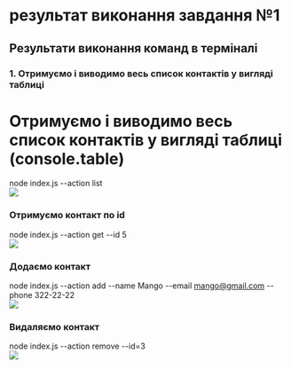 # результат виконання завдання №1
## Результати виконання команд в терміналі 
### 1. Отримуємо і виводимо весь список контактів у вигляді таблиці

# Отримуємо і виводимо весь список контактів у вигляді таблиці (console.table)
node index.js --action list
<br/>
<img src="https://monosnap.com/file/mahZgS4RglF19XNkFmErUPqIpmFT0g"/>
<br/>
### Отримуємо контакт по id
node index.js --action get --id 5
<br/>
<img src="https://monosnap.com/file/hLccIcHvVcOqztSsgufrJMJQWTkTL8"/>
<br/>
### Додаємо контакт
node index.js --action add --name Mango --email mango@gmail.com --phone 322-22-22
<br/>
<img src="https://monosnap.com/file/tHItLJJp1oEQJzBnAvII2aq6ZKevSE"/>
<br/>
### Видаляємо контакт
node index.js --action remove --id=3
<br/>
<img src="https://monosnap.com/file/4KgGgFqIHvVZsg7wSPMYxonx6kQkRb"/>
 